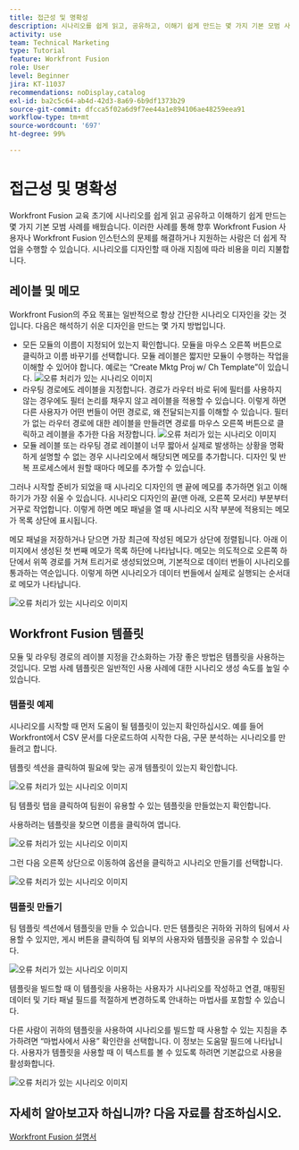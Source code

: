 ```yaml
---
title: 접근성 및 명확성
description: 시나리오를 쉽게 읽고, 공유하고, 이해기 쉽게 만드는 몇 가지 기본 모범 사례를 알아봅니다.
activity: use
team: Technical Marketing
type: Tutorial
feature: Workfront Fusion
role: User
level: Beginner
jira: KT-11037
recommendations: noDisplay,catalog
exl-id: ba2c5c64-ab4d-42d3-8a69-6b9df1373b29
source-git-commit: dfcca5f02a6d9f7ee44a1e894106ae48259eea91
workflow-type: tm+mt
source-wordcount: '697'
ht-degree: 99%

---
```


# 접근성 및 명확성

Workfront Fusion 교육 초기에 시나리오를 쉽게 읽고 공유하고 이해하기 쉽게 만드는 몇 가지 기본 모범 사례를 배웠습니다. 이러한 사례를 통해 향후 Workfront Fusion 사용자나 Workfront Fusion 인스턴스의 문제를 해결하거나 지원하는 사람은 더 쉽게 작업을 수행할 수 있습니다. 시나리오를 디자인할 때 아래 지침에 따라 비용을 미리 지불합니다.

## 레이블 및 메모

Workfront Fusion의 주요 목표는 일반적으로 항상 간단한 시나리오 디자인을 갖는 것입니다. 다음은 해석하기 쉬운 디자인을 만드는 몇 가지 방법입니다.

* 모든 모듈의 이름이 지정되어 있는지 확인합니다. 모듈을 마우스 오른쪽 버튼으로 클릭하고 이름 바꾸기를 선택합니다. 모듈 레이블은 짧지만 모듈이 수행하는 작업을 이해할 수 있어야 합니다. 예로는 “Create Mktg Proj w/ Ch Template”이 있습니다.
  ![오류 처리가 있는 시나리오 이미지](assets/design-optimization-and-testing-1.png)
* 라우팅 경로에도 레이블을 지정합니다. 경로가 라우터 바로 뒤에 필터를 사용하지 않는 경우에도 필터 논리를 채우지 않고 레이블을 적용할 수 있습니다. 이렇게 하면 다른 사용자가 어떤 번들이 어떤 경로로, 왜 전달되는지를 이해할 수 있습니다. 필터가 없는 라우터 경로에 대한 레이블을 만들려면 경로를 마우스 오른쪽 버튼으로 클릭하고 레이블을 추가한 다음 저장합니다.
  ![오류 처리가 있는 시나리오 이미지](assets/design-optimization-and-testing-2.png)
* 모듈 레이블 또는 라우팅 경로 레이블이 너무 짧아서 실제로 발생하는 상황을 명확하게 설명할 수 없는 경우 시나리오에서 해당되면 메모를 추가합니다. 디자인 및 반복 프로세스에서 원할 때마다 메모를 추가할 수 있습니다.

그러나 시작할 준비가 되었을 때 시나리오 디자인의 맨 끝에 메모를 추가하면 읽고 이해하기가 가장 쉬울 수 있습니다. 시나리오 디자인의 끝(맨 아래, 오른쪽 모서리) 부분부터 거꾸로 작업합니다. 이렇게 하면 메모 패널을 열 때 시나리오 시작 부분에 적용되는 메모가 목록 상단에 표시됩니다.

메모 패널을 저장하거나 닫으면 가장 최근에 작성된 메모가 상단에 정렬됩니다. 아래 이미지에서 생성된 첫 번째 메모가 목록 하단에 나타납니다. 메모는 의도적으로 오른쪽 하단에서 위쪽 경로를 거쳐 트리거로 생성되었으며, 기본적으로 데이터 번들이 시나리오를 통과하는 역순입니다. 이렇게 하면 시나리오가 데이터 번들에서 실제로 실행되는 순서대로 메모가 나타납니다.

![오류 처리가 있는 시나리오 이미지](assets/design-optimization-and-testing-3.png)

## Workfront Fusion 템플릿

모듈 및 라우팅 경로의 레이블 지정을 간소화하는 가장 좋은 방법은 템플릿을 사용하는 것입니다. 모범 사례 템플릿은 일반적인 사용 사례에 대한 시나리오 생성 속도를 높일 수 있습니다.

### 템플릿 예제

시나리오를 시작할 때 먼저 도움이 될 템플릿이 있는지 확인하십시오. 예를 들어 Workfront에서 CSV 문서를 다운로드하여 시작한 다음, 구문 분석하는 시나리오를 만들려고 합니다.

템플릿 섹션을 클릭하여 필요에 맞는 공개 템플릿이 있는지 확인합니다.

![오류 처리가 있는 시나리오 이미지](assets/design-optimization-and-testing-4.png)

팀 템플릿 탭을 클릭하여 팀원이 유용할 수 있는 템플릿을 만들었는지 확인합니다.

사용하려는 템플릿을 찾으면 이름을 클릭하여 엽니다.

![오류 처리가 있는 시나리오 이미지](assets/design-optimization-and-testing-5.png)

그런 다음 오른쪽 상단으로 이동하여 옵션을 클릭하고 시나리오 만들기를 선택합니다.

![오류 처리가 있는 시나리오 이미지](assets/design-optimization-and-testing-6.png)

### 템플릿 만들기

팀 템플릿 섹션에서 템플릿을 만들 수 있습니다. 만든 템플릿은 귀하와 귀하의 팀에서 사용할 수 있지만, 게시 버튼을 클릭하여 팀 외부의 사용자와 템플릿을 공유할 수 있습니다.

![오류 처리가 있는 시나리오 이미지](assets/design-optimization-and-testing-7.png)

템플릿을 빌드할 때 이 템플릿을 사용하는 사용자가 시나리오를 작성하고 연결, 매핑된 데이터 및 기타 패널 필드를 적절하게 변경하도록 안내하는 마법사를 포함할 수 있습니다.

다른 사람이 귀하의 템플릿을 사용하여 시나리오를 빌드할 때 사용할 수 있는 지침을 추가하려면 “마법사에서 사용” 확인란을 선택합니다. 이 정보는 도움말 필드에 나타납니다. 사용자가 템플릿을 사용할 때 이 텍스트를 볼 수 있도록 하려면 기본값으로 사용을 활성화합니다.

![오류 처리가 있는 시나리오 이미지](assets/design-optimization-and-testing-8.png)

## 자세히 알아보고자 하십니까? 다음 자료를 참조하십시오.

[Workfront Fusion 설명서](https://experienceleague.adobe.com/ko/docs/workfront-fusion/using/get-started-with-fusion/understand-workfront-fusion/workfront-fusion-overview)

